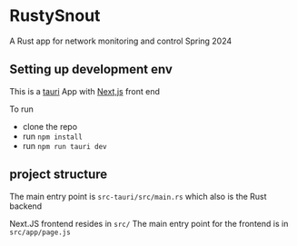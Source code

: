 # RustySnout

A Rust app for network monitoring and control 
Spring 2024


## Setting up development env

This is a [tauri](https://tauri.app/) App with [Next,js](https://nextjs.org/) front end

To run 
- clone the repo
- run `npm install`
- run `npm run tauri dev`

## project structure

The main entry point is `src-tauri/src/main.rs` which also is the Rust backend

Next.JS frontend resides in `src/`
The main entry point for the frontend is in `src/app/page.js`

